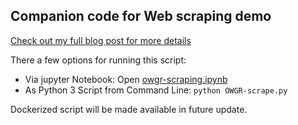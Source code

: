 ## Companion code for Web scraping demo
[Check out my full blog post for more details](https://medium.com/@willkarnasiewicz/getdata-pt1-webscraping-e21682e57c3f)

There a few options for running this script:
* Via jupyter Notebook: Open [owgr-scraping.ipynb](https://github.com/wkarney/code-snippets/blob/master/webscraping/owgr-scraping.ipynb)
* As Python 3 Script from Command Line: 
    `python OWGR-scrape.py`

Dockerized script will be made available in future update.
